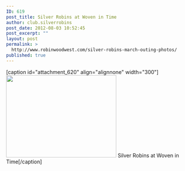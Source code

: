```yaml
---
ID: 619
post_title: Silver Robins at Woven in Time
author: club.silverrobins
post_date: 2012-08-03 10:52:45
post_excerpt: ""
layout: post
permalink: >
  http://www.robinwoodwest.com/silver-robins-march-outing-photos/
published: true
---
```

[caption id="attachment_620" align="alignnone" width="300"]<a href="http://www.robinwoodwest.com/silver-robins-march-outing-photos/silver-robins-at-woven-in-time-1-2/" rel="attachment wp-att-620"><img class="size-medium wp-image-620" src="http://www.robinwoodwest.com/wp-content/uploads/2012/04/Silver-Robins-at-Woven-in-Time-11-300x224.jpg" alt="" width="300" height="224" /></a> Silver Robins at Woven in Time[/caption]